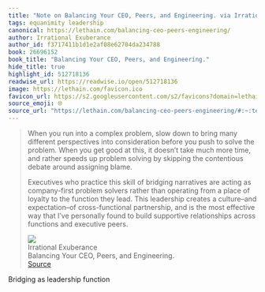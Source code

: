 ```yaml
---
title: "Note on Balancing Your CEO, Peers, and Engineering. via Irrational Exuberance"
tags: equanimity leadership
canonical: https://lethain.com/balancing-ceo-peers-engineering/
author: Irrational Exuberance
author_id: f3717411b1d1e2af08e62704da234788
book: 26696152
book_title: "Balancing Your CEO, Peers, and Engineering."
hide_title: true
highlight_id: 512718136
readwise_url: https://readwise.io/open/512718136
image: https://lethain.com/favicon.ico
favicon_url: https://s2.googleusercontent.com/s2/favicons?domain=lethain.com
source_emoji: 🌐
source_url: "https://lethain.com/balancing-ceo-peers-engineering/#:~:text=When%20you%20run,and%20executive%20peers."
---
```


> When you run into a complex problem, slow down to bring many different perspectives into consideration before you push to solve the problem. When you get good at this, it doesn’t take much more time, and rather speeds up problem solving by skipping the contentious debate around assigning blame.
> 
> Executives who practice this skill of bridging narratives are acting as company-first problem solvers rather than operating from a place of loyalty to the function they lead. This leadership creates a culture–and expectation–of cross-functional partnership, and is the most effective way that I’ve personally found to build supportive relationships across functions and executive peers.
> <div class="quoteback-footer"><div class="quoteback-avatar"><img class="mini-favicon" src="https://s2.googleusercontent.com/s2/favicons?domain=lethain.com"></div><div class="quoteback-metadata"><div class="metadata-inner"><span style="display:none">FROM:</span><div aria-label="Irrational Exuberance" class="quoteback-author"> Irrational Exuberance</div><div aria-label="Balancing Your CEO, Peers, and Engineering." class="quoteback-title"> Balancing Your CEO, Peers, and Engineering.</div></div></div><div class="quoteback-backlink"><a target="_blank" aria-label="go to the full text of this quotation" rel="noopener" href="https://lethain.com/balancing-ceo-peers-engineering/#:~:text=When%20you%20run,and%20executive%20peers." class="quoteback-arrow"> Source</a></div></div>

Bridging as leadership function